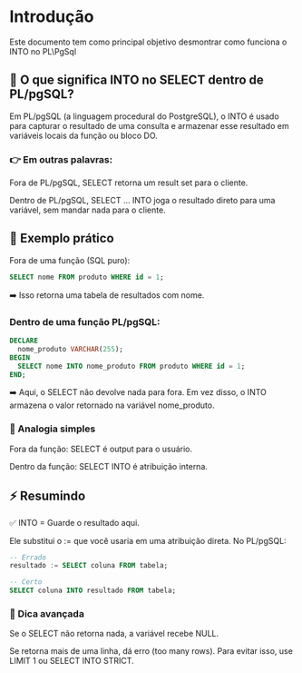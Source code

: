 # Introdução
Este documento tem como principal objetivo desmontrar como funciona o INTO no PL\PgSql

## 📌 O que significa INTO no SELECT dentro de PL/pgSQL?

Em PL/pgSQL (a linguagem procedural do PostgreSQL), o INTO é usado para capturar o resultado de uma consulta e armazenar esse resultado em variáveis locais da função ou bloco DO.

### 👉 Em outras palavras:

Fora de PL/pgSQL, SELECT retorna um result set para o cliente.

Dentro de PL/pgSQL, SELECT ... INTO joga o resultado direto para uma variável, sem mandar nada para o cliente.

## 📌 Exemplo prático

Fora de uma função (SQL puro):

```sql
SELECT nome FROM produto WHERE id = 1;
```
➡️ Isso retorna uma tabela de resultados com nome.

### Dentro de uma função PL/pgSQL:

```sql
DECLARE
  nome_produto VARCHAR(255);
BEGIN
  SELECT nome INTO nome_produto FROM produto WHERE id = 1;
END;
```

➡️ Aqui, o SELECT não devolve nada para fora. Em vez disso, o INTO armazena o valor retornado na variável nome_produto.

### 📌 Analogia simples

Fora da função: SELECT é output para o usuário.

Dentro da função: SELECT INTO é atribuição interna.

## ⚡ Resumindo

✅ INTO = Guarde o resultado aqui.

Ele substitui o := que você usaria em uma atribuição direta.
No PL/pgSQL:

```sql
-- Errado
resultado := SELECT coluna FROM tabela;

-- Certo
SELECT coluna INTO resultado FROM tabela;
```

### 🧩 Dica avançada
Se o SELECT não retorna nada, a variável recebe NULL.

Se retorna mais de uma linha, dá erro (too many rows). Para evitar isso, use LIMIT 1 ou SELECT INTO STRICT.

